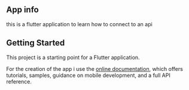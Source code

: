 ## App info

this is a flutter application to learn how to connect to an api

## Getting Started

This project is a starting point for a Flutter application.

For the creation of the app i use the [online documentation](https://docs.flutter.dev/), which offers tutorials,
samples, guidance on mobile development, and a full API reference.
